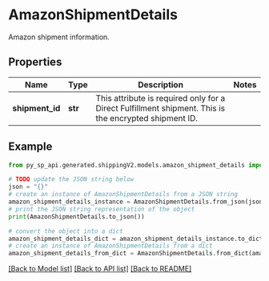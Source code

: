 # AmazonShipmentDetails

Amazon shipment information.

## Properties

Name | Type | Description | Notes
------------ | ------------- | ------------- | -------------
**shipment_id** | **str** | This attribute is required only for a Direct Fulfillment shipment. This is the encrypted shipment ID. | 

## Example

```python
from py_sp_api.generated.shippingV2.models.amazon_shipment_details import AmazonShipmentDetails

# TODO update the JSON string below
json = "{}"
# create an instance of AmazonShipmentDetails from a JSON string
amazon_shipment_details_instance = AmazonShipmentDetails.from_json(json)
# print the JSON string representation of the object
print(AmazonShipmentDetails.to_json())

# convert the object into a dict
amazon_shipment_details_dict = amazon_shipment_details_instance.to_dict()
# create an instance of AmazonShipmentDetails from a dict
amazon_shipment_details_from_dict = AmazonShipmentDetails.from_dict(amazon_shipment_details_dict)
```
[[Back to Model list]](../README.md#documentation-for-models) [[Back to API list]](../README.md#documentation-for-api-endpoints) [[Back to README]](../README.md)


